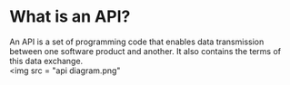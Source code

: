 # What is an API?
An API is a set of programming code that enables data transmission between one software product and another. It also contains the terms of this data exchange.  
<img src = "api diagram.png"

